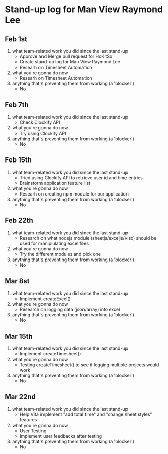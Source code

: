 # Stand-up log for Man View Raymond Lee

## Feb 1st

1. what team-related work you did since the last stand-up
   - Approve and Merge pull request for HoKitSo
   - Create stand-up log for Man View Raymond Lee
   - Researh on Timesheet Automation
2. what you're gonna do now
   - Researh on Timesheet Automation
3. anything that's preventing them from working (a 'blocker')
   - No

## Feb 7th

1. what team-related work you did since the last stand-up
   - Check Clockify API
2. what you're gonna do now
   - Try using Clockify API
3. anything that's preventing them from working (a 'blocker')
   - No

## Feb 15th

1. what team-related work you did since the last stand-up
   - Tried using Clockify API to retrieve user id and time entries
   - Brainstorm application feature list
2. what you're gonna do now
   - Researh on creating npm module for our application
3. anything that's preventing them from working (a 'blocker')
   - No

## Feb 22th

1. what team-related work you did since the last stand-up
   - Research on what nodejs module (sheetjs/exceljs/xlsx) should be used for maniplulating excel files
2. what you're gonna do now
   - Try the different modules and pick one
3. anything that's preventing them from working (a 'blocker')
   - No

## Mar 8st

1. what team-related work you did since the last stand-up
   - Implement createExcel()
2. what you're gonna do now
   - Research on logging data (json/array) into excel
3. anything that's preventing them from working (a 'blocker')
   - No

## Mar 15th

1. what team-related work you did since the last stand-up
   - Implement createTimesheet()
2. what you're gonna do now
   - Testing createTimesheet() to see if logging multiple projects would work
3. anything that's preventing them from working (a 'blocker')
   - No

## Mar 22nd

1. what team-related work you did since the last stand-up
   - Help Vita implement "add total time" and "change sheet styles" features
2. what you're gonna do now
   - User Testing
   - Implement user feedbacks after testing
3. anything that's preventing them from working (a 'blocker')
   - No
